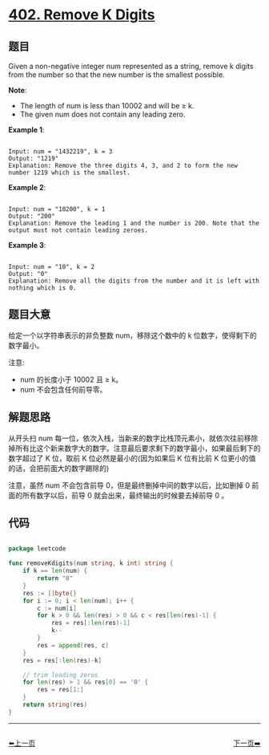 # [402. Remove K Digits](https://leetcode.com/problems/remove-k-digits/)

## 题目

Given a non-negative integer num represented as a string, remove k digits from the number so that the new number is the smallest possible.

**Note**:

- The length of num is less than 10002 and will be ≥ k.
- The given num does not contain any leading zero.


**Example 1**:

```

Input: num = "1432219", k = 3
Output: "1219"
Explanation: Remove the three digits 4, 3, and 2 to form the new number 1219 which is the smallest.

```

**Example 2**:

```

Input: num = "10200", k = 1
Output: "200"
Explanation: Remove the leading 1 and the number is 200. Note that the output must not contain leading zeroes.

```

**Example 3**:

```

Input: num = "10", k = 2
Output: "0"
Explanation: Remove all the digits from the number and it is left with nothing which is 0.

```

## 题目大意

给定一个以字符串表示的非负整数 num，移除这个数中的 k 位数字，使得剩下的数字最小。

注意:

- num 的长度小于 10002 且 ≥ k。
- num 不会包含任何前导零。


## 解题思路

从开头扫 num 每一位，依次入栈，当新来的数字比栈顶元素小，就依次往前移除掉所有比这个新来数字大的数字。注意最后要求剩下的数字最小，如果最后剩下的数字超过了 K 位，取前 K 位必然是最小的(因为如果后 K 位有比前 K 位更小的值的话，会把前面大的数字踢除的)

注意，虽然 num 不会包含前导 0，但是最终删掉中间的数字以后，比如删掉 0 前面的所有数字以后，前导 0 就会出来，最终输出的时候要去掉前导 0 。


## 代码

```go

package leetcode

func removeKdigits(num string, k int) string {
	if k == len(num) {
		return "0"
	}
	res := []byte{}
	for i := 0; i < len(num); i++ {
		c := num[i]
		for k > 0 && len(res) > 0 && c < res[len(res)-1] {
			res = res[:len(res)-1]
			k--
		}
		res = append(res, c)
	}
	res = res[:len(res)-k]

	// trim leading zeros
	for len(res) > 1 && res[0] == '0' {
		res = res[1:]
	}
	return string(res)
}

```
----------------------------------------------
<div style="display: flex;justify-content: space-between;align-items: center;">
<p><a href="https://books.halfrost.com/leetcode/ChapterFour/0401.Binary-Watch/">⬅️上一页</a></p>
<p><a href="https://books.halfrost.com/leetcode/ChapterFour/0404.Sum-of-Left-Leaves/">下一页➡️</a></p>
</div>
